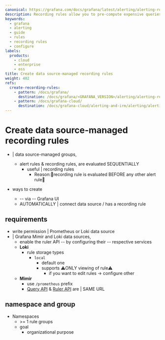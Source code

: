 ```yaml
---
canonical: https://grafana.com/docs/grafana/latest/alerting/alerting-rules/create-recording-rules/create-data-source-managed-recording-rules/
description: Recording rules allow you to pre-compute expensive queries in advance and save the results as a new set of time series. Data source-managed recording rules can create a recording rule for Prometheus-based data sources like Mimir or Loki.
keywords:
  - grafana
  - alerting
  - guide
  - rules
  - recording rules
  - configure
labels:
  products:
    - cloud
    - enterprise
    - oss
title: Create data source-managed recording rules
weight: 402
refs:
  create-recording-rules:
    - pattern: /docs/grafana/
      destination: /docs/grafana/<GRAFANA_VERSION>/alerting/alerting-rules/create-recording-rules/
    - pattern: /docs/grafana-cloud/
      destination: /docs/grafana-cloud/alerting-and-irm/alerting/alerting-rules/create-recording-rules/
---
```


# Create data source-managed recording rules

* | data source-managed groups,
  * alert rules & recording rules, are evaluated SEQUENTIALLY
    * useful | recording rules
      * Reason:🧠recording rule is evaluated BEFORE any other alert rule🧠

* ways to create
  * -- via -- Grafana UI
  * AUTOMATICALLY | connect data source / has a recording rule

## requirements

- write permission | Prometheus or Loki data source
- | Grafana Mimir and Loki data sources,
  - enable the ruler API -- by configuring their -- respective services
  - **Loki**
    - rule storage types
      - `local`
        - default one
        - supports ⚠️ONLY viewing of rule⚠️
          - if you want to edit rules -> configure other
  - **Mimir**
    - use `/prometheus` prefix
    - [Query API](/docs/mimir/latest/operators-guide/reference-http-api/#querier--query-frontend) & [Ruler API](/docs/mimir/latest/operators-guide/reference-http-api/#ruler) are | SAME URL

## namespace and group

* Namespaces
  * \>= 1 rule groups
  * goal
    * organizational purpose
